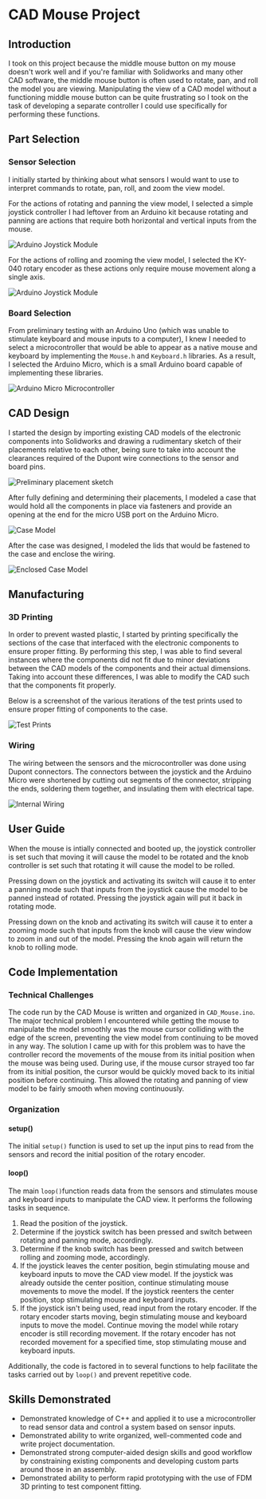 # CAD Mouse Project

## Introduction

I took on this project because the middle mouse button on my mouse doesn't work well and if you're familiar with Solidworks and many other CAD software, the middle mouse button is often used to rotate, pan, and roll the model you are viewing. Manipulating the view of a CAD model without a functioning middle mouse button can be quite frustrating so I took on the task of developing a separate controller I could use specifically for performing these functions.

## Part Selection

### Sensor Selection

I initially started by thinking about what sensors I would want to use to interpret commands to rotate, pan, roll, and zoom the view model. 

For the actions of rotating and panning the view model, I selected a simple joystick controller I had leftover from an Arduino kit because rotating and panning are actions that require both horizontal and vertical inputs from the mouse.

![Arduino Joystick Module](https://github.com/BrandonBNguyen/CADMouse/blob/master/Images/ArduinoJoystickModule.jpg)

For the actions of rolling and zooming the view model, I selected the KY-040 rotary encoder as these actions only require mouse movement along a single axis.

![Arduino Joystick Module](https://github.com/BrandonBNguyen/CADMouse/blob/master/Images/KY-040Encoder.jpg)

### Board Selection

From preliminary testing with an Arduino Uno (which was unable to stimulate keyboard and mouse inputs to a computer), I knew I needed to select a microcontroller that would be able to appear as a native mouse and keyboard by implementing the `Mouse.h` and `Keyboard.h` libraries. As a result, I selected the Arduino Micro, which is a small Arduino board capable of implementing these libraries.

![Arduino Micro Microcontroller](https://github.com/BrandonBNguyen/CADMouse/blob/master/Images/ArduinoMicro.jpg)

## CAD Design

I started the design by importing existing CAD models of the electronic components into Solidworks and drawing  a rudimentary sketch of their placements relative to each other, being sure to take into account the clearances required of the Dupont wire connections to the sensor and board pins.

![Preliminary placement sketch](https://github.com/BrandonBNguyen/CADMouse/blob/master/Images/PreliminarySketch.png)

After fully defining and determining their placements, I modeled a case that would hold all the components in place via fasteners and provide an opening at the end for the micro USB port on the Arduino Micro. 

![Case Model](https://github.com/BrandonBNguyen/CADMouse/blob/master/Images/BottomCase.png)

After the case was designed, I modeled the lids that would be fastened to the case and enclose the wiring.

![Enclosed Case Model](https://github.com/BrandonBNguyen/CADMouse/blob/master/Images/CaseWithLid.png)

## Manufacturing

### 3D Printing

In order to prevent wasted plastic, I started by printing specifically the sections  of the case that interfaced with the electronic components to ensure proper fitting. By performing this step, I was able to find several instances where the components did not fit due to minor deviations between the CAD models of the components and their actual dimensions. Taking into account these differences, I was able to modify the CAD such that the components fit properly.

Below is a screenshot of the various iterations of the test prints used to ensure proper fitting of components to the case.

![Test Prints](https://github.com/BrandonBNguyen/CADMouse/blob/master/Images/TestPrints.jpeg)

### Wiring

The wiring between the sensors and the microcontroller was done using Dupont connectors. The connectors between the joystick and the Arduino Micro were shortened by cutting out segments of the connector, stripping the ends, soldering them together, and insulating them with electrical tape. 

![Internal Wiring](https://github.com/BrandonBNguyen/CADMouse/blob/master/Images/InternalWiring.jpeg)

## User Guide

When the mouse is intially connected and booted up, the joystick controller is set such that moving it will cause the model to be rotated and the knob controller is set such that rotating it will cause the model to be rolled. 

Pressing down on the joystick and activating its switch will cause it to enter a panning mode such that inputs from the joystick cause the model to be panned instead of rotated. Pressing the joystick again will put it back in rotating mode.

Pressing down on the knob and activating its switch will cause it to enter a zooming mode such that inputs from the knob will cause the view window to zoom in and out of the model. Pressing the knob again will return the knob to rolling mode.

## Code Implementation

### Technical Challenges

The code run by the CAD Mouse is written and organized in `CAD_Mouse.ino`. The major technical problem I encountered while getting the mouse to manipulate the model smoothly was the mouse cursor colliding with the edge of the screen, preventing the view model from continuing to be moved in any way. The solution I came up with for this problem was to have the controller record the movements of the mouse from its initial position when the mouse was being used. During use, if the mouse cursor strayed too far from its initial position, the cursor would be quickly moved back to its initial position before continuing. This allowed the rotating and panning of view model to be fairly smooth when moving continuously.

### Organization

#### setup()

The initial `setup()` function is used to set up the input pins to read from the sensors and record the initial position of the rotary encoder.

#### loop()

The main `loop()`function reads data from the sensors and stimulates mouse and keyboard inputs to manipulate the CAD view. It performs the following tasks in sequence.

 1. Read the position of the joystick.
 2. Determine if the joystick switch has been pressed and switch between rotating and panning mode, accordingly.
 3. Determine if the knob switch has been pressed and switch between rolling and zooming mode, accordingly.
 4. If the joystick leaves the center position, begin stimulating mouse and keyboard inputs to move the CAD view model. If the joystick was already outside the center position, continue stimulating mouse movements to move the model. If the joystick reenters the center position, stop stimulating mouse and keyboard inputs.
 5. If the joystick isn't being used, read input from the rotary encoder. If the rotary encoder starts moving, begin stimulating mouse and keyboard inputs to move the model. Continue moving the model while rotary encoder  is still recording movement. If the rotary encoder has not recorded movement for a specified time, stop stimulating mouse and keyboard inputs.

Additionally, the code is factored in to several functions to help facilitate the tasks carried out by `loop()` and prevent repetitive code.

## Skills Demonstrated

 - Demonstrated knowledge of C++ and applied it to use a microcontroller to read sensor data and control a system based on sensor inputs.
 - Demonstrated ability to write organized, well-commented code and write project documentation.
 - Demonstrated strong computer-aided design skills and good workflow by constraining existing components and developing custom parts around those in an assembly.
 - Demonstrated ability to perform rapid prototyping with the use of FDM 3D printing to test component fitting.
